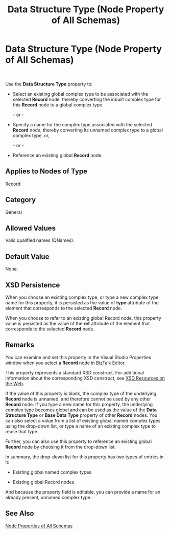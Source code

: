 ﻿---
title: Data Structure Type (Node Property of All Schemas)
TOCTitle: Data Structure Type (Node Property of All Schemas)
ms:assetid: 2a581300-66c3-4bc6-906b-fd1c58dc5ab9
ms:mtpsurl: https://msdn.microsoft.com/library/Aa559331(v=BTS.80)
ms:contentKeyID: 51526929
ms.date: 08/30/2017
mtps_version: v=BTS.80
---

# Data Structure Type (Node Property of All Schemas)

 

Use the **Data Structure Type** property to:

  - Select an existing global complex type to be associated with the selected **Record** node, thereby converting the inbuilt complex type for this **Record** node to a global complex type.
    
    \- or -

  - Specify a name for the complex type associated with the selected **Record** node, thereby converting its unnamed complex type to a global complex type, or,
    
    \- or -

  - Reference an existing global **Record** node.

## Applies to Nodes of Type

[Record](record-node-properties.md)

## Category

General

## Allowed Values

Valid qualified names (QNames).

## Default Value

None.

## XSD Persistence

When you choose an existing complex type, or type a new complex type name for this property, it is persisted as the value of **type** attribute of the element that corresponds to the selected **Record** node.

When you choose to refer to an existing global Record node, this property value is persisted as the value of the **ref** attribute of the element that corresponds to the selected **Record** node.

## Remarks

You can examine and set this property in the Visual Studio Properties window when you select a **Record** node in BizTalk Editor.

This property represents a standard XSD construct. For additional information about the corresponding XSD construct, see [XSD Resources on the Web](https://msdn.microsoft.com/library/aa547363\(v=bts.80\)).

If the value of this property is blank, the complex type of the underlying **Record** node is unnamed, and therefore cannot be used by any other **Record** node. If you type a new name for this property, the underlying complex type becomes global and can be used as the value of the **Data Structure Type** or **Base Data Type** property of other **Record** nodes. You can also select a value from a list of existing global named complex types using the drop-down list, or type a name of an existing complex type to reuse that type.

Further, you can also use this property to reference an existing global **Record** node by choosing it from the drop-down list.

In summary, the drop-down list for this property has two types of entries in it:

  - Existing global named complex types

  - Existing global Record nodes

And because the property field is editable, you can provide a name for an already present, unnamed complex type.

## See Also

[Node Properties of All Schemas](node-properties-of-all-schemas.md)


